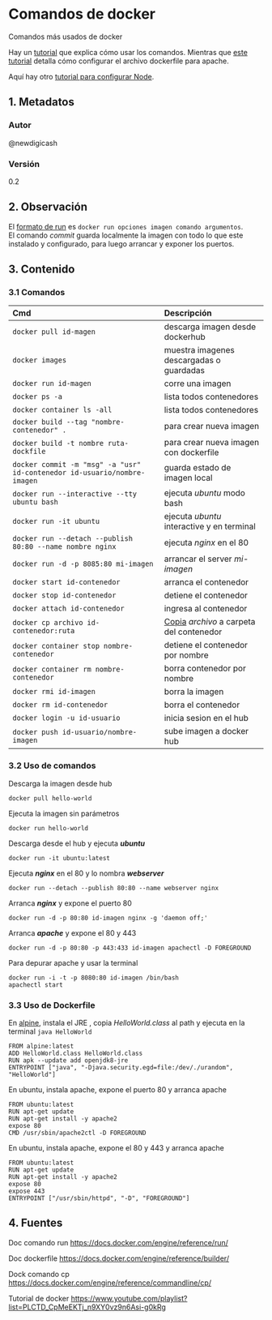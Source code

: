 # Comandos de docker
Comandos más usados de docker

Hay un [tutorial][urlTutorial] que explica cómo usar los comandos. 
Mientras que [este tutorial][urlTutoDockerfile] detalla cómo configurar el archivo dockerfile para apache.

Aquí hay otro [tutorial para configurar Node][urlTutoNode].

## 1. Metadatos

### Autor
@newdigicash
### Versión
0.2

## 2. Observación

El [formato de run][urlRun] es `docker run opciones imagen comando argumentos`.  
El comando _commit_ guarda localmente la imagen con todo lo que este instalado y configurado, 
para luego arrancar y exponer los puertos.

## 3. Contenido 
### 3.1 Comandos
Cmd | Descripción
:-- | :--
`docker pull id-magen` | descarga imagen desde dockerhub
`docker images` | muestra imagenes descargadas o guardadas
`docker run id-magen` | corre una imagen
`docker ps -a` | lista todos contenedores
`docker container ls -all` | lista todos contenedores
`docker build --tag "nombre-contenedor" .` | para crear nueva imagen
`docker build -t nombre ruta-dockfile` | para crear nueva imagen con dockerfile
`docker commit -m "msg" -a "usr" id-contenedor id-usuario/nombre-imagen` | guarda estado de imagen local
`docker run --interactive --tty ubuntu bash` | ejecuta _ubuntu_ modo bash
`docker run -it ubuntu` | ejecuta _ubuntu_ interactive y en terminal
`docker run --detach --publish 80:80 --name nombre nginx` | ejecuta _nginx_ en el 80
`docker run -d -p 8085:80 mi-imagen` | arrancar el server *mi-imagen*
`docker start id-contenedor` | arranca el contenedor
`docker stop id-contenedor` | detiene el contenedor
`docker attach id-contenedor` | ingresa al contenedor
`docker cp archivo id-contenedor:ruta` | [Copia][urlTutoCp] _archivo_ a carpeta del contenedor
`docker container stop nombre-contenedor` | detiene el contenedor por nombre
`docker container rm nombre-contenedor` | borra contenedor por nombre
`docker rmi id-imagen` | borra la imagen
`docker rm id-contenedor` | borra el contenedor
`docker login -u id-usuario` | inicia sesion en el hub
`docker push id-usuario/nombre-imagen` | sube imagen a docker hub

### 3.2 Uso de comandos
Descarga la imagen desde hub
~~~
docker pull hello-world
~~~

Ejecuta la imagen sin parámetros
~~~
docker run hello-world
~~~
Descarga desde el hub y ejecuta ***ubuntu*** 
~~~
docker run -it ubuntu:latest
~~~

Ejecuta ***nginx*** en el 80 y lo nombra ***webserver***
~~~
docker run --detach --publish 80:80 --name webserver nginx
~~~

Arranca ***nginx*** y expone el puerto 80
~~~
docker run -d -p 80:80 id-imagen nginx -g 'daemon off;'
~~~

Arranca ***apache*** y expone el 80 y 443
~~~
docker run -d -p 80:80 -p 443:433 id-imagen apachectl -D FOREGROUND
~~~

Para depurar apache y usar la terminal
~~~
docker run -i -t -p 8080:80 id-imagen /bin/bash
apachectl start
~~~

### 3.3 Uso de Dockerfile
En [alpine][urlAlpine], instala el JRE , copia *HelloWorld.class* al path y ejecuta en la terminal `java HelloWorld`
~~~
FROM alpine:latest
ADD HelloWorld.class HelloWorld.class
RUN apk --update add openjdk8-jre
ENTRYPOINT ["java", "-Djava.security.egd=file:/dev/./urandom", "HelloWorld"]
~~~

En ubuntu, instala apache, expone el puerto 80 y arranca apache
~~~
FROM ubuntu:latest
RUN apt-get update
RUN apt-get install -y apache2
expose 80
CMD /usr/sbin/apache2ctl -D FOREGROUND
~~~

En ubuntu, instala apache, expone el 80 y 443 y arranca apache
~~~
FROM ubuntu:latest
RUN apt-get update
RUN apt-get install -y apache2
expose 80
expose 443
ENTRYPOINT ["/usr/sbin/httpd", "-D", "FOREGROUND"]
~~~

## 4. Fuentes
Doc comando run <https://docs.docker.com/engine/reference/run/>

Doc dockerfile <https://docs.docker.com/engine/reference/builder/>

Dock comando cp <https://docs.docker.com/engine/reference/commandline/cp/>

Tutorial de docker <https://www.youtube.com/playlist?list=PLCTD_CpMeEKTj_n9XY0vz9n6Asi-g0kRg>

[//]: # (referencias citadas)
[urlRun]: https://docs.docker.com/engine/reference/commandline/run/
[urlTutoNode]: https://docs.docker.com/get-started/part2/
[urlTutoDockerfile]: https://linuxconfig.org/how-to-build-a-docker-image-using-a-dockerfile
[urlTutorial]: https://www.youtube.com/playlist?list=PLCTD_CpMeEKTj_n9XY0vz9n6Asi-g0kRg
[urlAlpine]: https://alpinelinux.org/
[urlTutoCp]: https://www.shellhacks.com/docker-cp-command-copy-file-to-from-container
